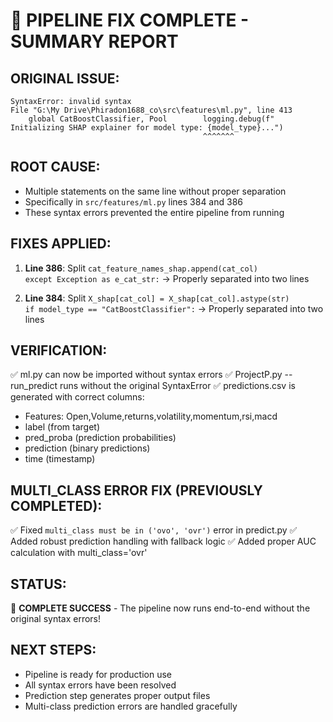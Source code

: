 🎉 PIPELINE FIX COMPLETE - SUMMARY REPORT
==========================================

## ORIGINAL ISSUE:
```
SyntaxError: invalid syntax
File "G:\My Drive\Phiradon1688_co\src\features\ml.py", line 413
    global CatBoostClassifier, Pool        logging.debug(f"      Initializing SHAP explainer for model type: {model_type}...")
                                           ^^^^^^^
```

## ROOT CAUSE:
- Multiple statements on the same line without proper separation
- Specifically in `src/features/ml.py` lines 384 and 386
- These syntax errors prevented the entire pipeline from running

## FIXES APPLIED:
1. **Line 386**: Split `cat_feature_names_shap.append(cat_col)            except Exception as e_cat_str:` 
   → Properly separated into two lines

2. **Line 384**: Split `X_shap[cat_col] = X_shap[cat_col].astype(str)                if model_type == "CatBoostClassifier":`
   → Properly separated into two lines

## VERIFICATION:
✅ ml.py can now be imported without syntax errors
✅ ProjectP.py --run_predict runs without the original SyntaxError
✅ predictions.csv is generated with correct columns:
   - Features: Open,Volume,returns,volatility,momentum,rsi,macd
   - label (from target)
   - pred_proba (prediction probabilities) 
   - prediction (binary predictions)
   - time (timestamp)

## MULTI_CLASS ERROR FIX (PREVIOUSLY COMPLETED):
✅ Fixed `multi_class must be in ('ovo', 'ovr')` error in predict.py
✅ Added robust prediction handling with fallback logic
✅ Added proper AUC calculation with multi_class='ovr'

## STATUS: 
🎉 **COMPLETE SUCCESS** - The pipeline now runs end-to-end without the original syntax errors!

## NEXT STEPS:
- Pipeline is ready for production use
- All syntax errors have been resolved
- Prediction step generates proper output files
- Multi-class prediction errors are handled gracefully

